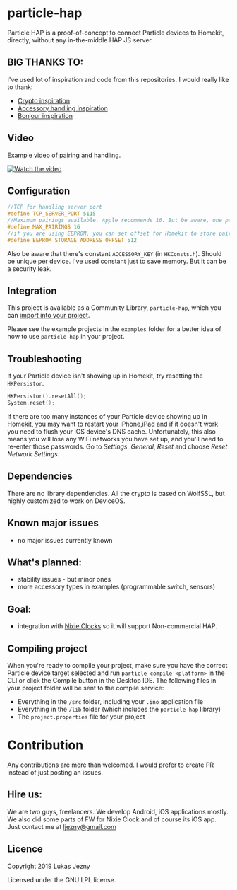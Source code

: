 # particle-hap

Particle HAP is a proof-of-concept to connect Particle devices to Homekit, directly, without any in-the-middle HAP JS server.

## BIG THANKS TO:
I've used lot of inspiration and code from this repositories. I would really like to thank:

- [Crypto inspiration](https://github.com/maximkulkin/esp-homekit-demo)
- [Accessory handling inspiration](https://github.com/etwmc/Personal-HomeKit-HAP)
- [Bonjour inspiration](https://github.com/moflo/homekit-particle)

## Video

Example video of pairing and handling.

[![Watch the video](https://img.youtube.com/vi/jLw-PZ73Wlw/hqdefault.jpg)](https://youtu.be/jLw-PZ73Wlw)

## Configuration

```cpp
//TCP for handling server port
#define TCP_SERVER_PORT 5115
//Maximum pairings available. Apple recommends 16. But be aware, one pairing needs (36+32)B of your EEPROM
#define MAX_PAIRINGS 16
//if you are using EEPROM, you can set offset for Homekit to store pairings
#define EEPROM_STORAGE_ADDRESS_OFFSET 512
```

Also be aware that there's constant `ACCESSORY_KEY` (in `HKConsts.h`). Should be unique per device. I've used constant just to save memory. But it can be a security leak.

## Integration

This project is available as a Community Library, `particle-hap`, which you can [import into your project](https://docs.particle.io/tutorials/device-os/libraries/#using-libraries).

Please see the example projects in the `examples` folder for a better idea of how to use `particle-hap` in your project.

## Troubleshooting

If your Particle device isn't showing up in Homekit, try resetting the `HKPersistor`.

```cpp
HKPersistor().resetAll();
System.reset();
```

If there are too many instances of your Particle device showing up in Homekit, you may want to restart your iPhone,iPad and if it doesn't work you need to flush your iOS device's DNS cache. Unfortunately, this also means you will lose any WiFi networks you have set up, and you'll need to re-enter those passwords. Go to _Settings_, _General_, _Reset_ and choose _Reset Network Settings_.

## Dependencies
There are no library dependencies. All the crypto is based on WolfSSL, but highly customized to work on DeviceOS.

## Known major issues
- no major issues currently known

## What's planned:
- stability issues - but minor ones
- more accessory types in examples (programmable switch, sensors)

## Goal:
- integration with [Nixie Clocks](https://www.daliborfarny.com) so it will support Non-commercial HAP.

## Compiling project
When you're ready to compile your project, make sure you have the correct Particle device target selected and run `particle compile <platform>` in the CLI or click the Compile button in the Desktop IDE. The following files in your project folder will be sent to the compile service:

- Everything in the `/src` folder, including your `.ino` application file
- Everything in the `/lib` folder (which includes the `particle-hap` library)
- The `project.properties` file for your project

# Contribution
Any contributions are more than welcomed. I would prefer to create PR instead of just posting an issues.

## Hire us:
We are two guys, freelancers. We develop Android, iOS applications mostly. We also did some parts of FW for Nixie Clock and of course its iOS app.
Just contact me at [ljezny@gmail.com](mailto:ljezny@gmail.com)

## Licence
Copyright 2019 Lukas Jezny

Licensed under the GNU LPL license.
